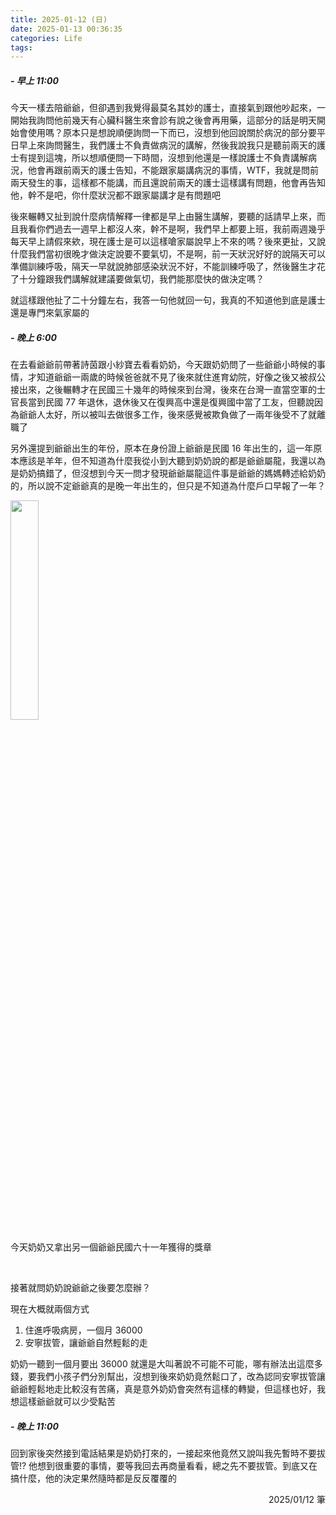```yaml
---
title: 2025-01-12 (日)
date: 2025-01-13 00:36:35
categories: Life
tags:
---
```


##### - 早上 11:00

今天一樣去陪爺爺，但卻遇到我覺得最莫名其妙的護士，直接氣到跟他吵起來，一開始我詢問他前幾天有心臟科醫生來會診有說之後會再用藥，這部分的話是明天開始會使用嗎？原本只是想說順便詢問一下而已，沒想到他回說關於病況的部分要平日早上來詢問醫生，我們護士不負責做病況的講解，然後我說我只是聽前兩天的護士有提到這塊，所以想順便問一下時間，沒想到他還是一樣說護士不負責講解病況，他會再跟前兩天的護士告知，不能跟家屬講病況的事情，WTF，我就是問前兩天發生的事，這樣都不能講，而且還說前兩天的護士這樣講有問題，他會再告知他，幹不是吧，你什麼狀況都不跟家屬講才是有問題吧

後來輾轉又扯到說什麼病情解釋一律都是早上由醫生講解，要聽的話請早上來，而且我看你們過去一週早上都沒人來，幹不是啊，我們早上都要上班，我前兩週幾乎每天早上請假來欸，現在護士是可以這樣嗆家屬說早上不來的嗎？後來更扯，又說什麼我們當初很晚才做決定說要不要氣切，不是啊，前一天狀況好好的說隔天可以準備訓練呼吸，隔天一早就說肺部感染狀況不好，不能訓練呼吸了，然後醫生才花了十分鐘跟我們講解就建議要做氣切，我們能那麼快的做決定嗎？

就這樣跟他扯了二十分鐘左右，我答一句他就回一句，我真的不知道他到底是護士還是專門來氣家屬的

##### - 晚上 6:00

在去看爺爺前帶著詩茵跟小紗寶去看看奶奶，今天跟奶奶問了一些爺爺小時候的事情，才知道爺爺一兩歲的時候爸爸就不見了後來就住進育幼院，好像之後又被叔公接出來，之後輾轉才在民國三十幾年的時候來到台灣，後來在台灣一直當空軍的士官長當到民國 77 年退休，退休後又在復興高中還是復興國中當了工友，但聽說因為爺爺人太好，所以被叫去做很多工作，後來感覺被欺負做了一兩年後受不了就離職了

另外還提到爺爺出生的年份，原本在身份證上爺爺是民國 16 年出生的，這一年原本應該是羊年，但不知道為什麼我從小到大聽到奶奶說的都是爺爺屬龍，我還以為是奶奶搞錯了，但沒想到今天一問才發現爺爺屬龍這件事是爺爺的媽媽轉述給奶奶的，所以說不定爺爺真的是晚一年出生的，但只是不知道為什麼戶口早報了一年？

<img src="./擎天紀念.jpg" style="width: 30%" />

今天奶奶又拿出另一個爺爺民國六十一年獲得的獎章

<br />

接著就問奶奶說爺爺之後要怎麼辦？

現在大概就兩個方式

1. 住進呼吸病房，一個月 36000
2. 安寧拔管，讓爺爺自然輕鬆的走

奶奶一聽到一個月要出 36000 就還是大叫著說不可能不可能，哪有辦法出這麼多錢，要我們小孩子們分別幫出，沒想到後來奶奶竟然鬆口了，改為認同安寧拔管讓爺爺輕鬆地走比較沒有苦痛，真是意外奶奶會突然有這樣的轉變，但這樣也好，我想這樣爺爺就可以少受點苦

##### - 晚上 11:00

回到家後突然接到電話結果是奶奶打來的，一接起來他竟然又說叫我先暫時不要拔管!? 他想到很重要的事情，要等我回去再商量看看，總之先不要拔管。到底又在搞什麼，他的決定果然隨時都是反反覆覆的

<div style="text-align: right">2025/01/12 筆</div>
